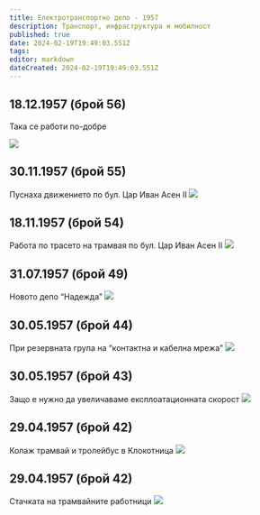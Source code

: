 ```yaml
---
title: Електротранспортно дело - 1957
description: Транспорт, инфраструктура и мобилност
published: true
date: 2024-02-19T19:49:03.551Z
tags: 
editor: markdown
dateCreated: 2024-02-19T19:49:03.551Z
---
```





## 18.12.1957 (брой 56)
Така се работи по-добре

<img src="http://46.10.181.183:1518/trinmo/literature/vestnik-transportna-iskra/1957/1957.12.18-br56.jpg">


## 30.11.1957 (брой 55)
Пуснаха движението по бул. Цар Иван Асен II
<img src="http://46.10.181.183:1518/trinmo/literature/vestnik-transportna-iskra/1957/1957.11.30-br55.jpg">


## 18.11.1957 (брой 54)
Работа по трасето на трамвая по бул. Цар Иван Асен II
<img src="http://46.10.181.183:1518/trinmo/literature/vestnik-transportna-iskra/1957/1957.11.18-br54.jpg">

## 31.07.1957 (брой 49)
Новото депо “Надежда”
<img src="http://46.10.181.183:1518/trinmo/literature/vestnik-transportna-iskra/1957/1957.07.31-br49.jpg">

## 30.05.1957 (брой 44)
При резервната група на “контактна и кабелна мрежа”
<img src="http://46.10.181.183:1518/trinmo/literature/vestnik-transportna-iskra/1957/1957.05.30-br44-1.jpg">

## 30.05.1957 (брой 43)
Защо е нужно да увеличаваме експлоатационната скорост
<img src="http://46.10.181.183:1518/trinmo/literature/vestnik-transportna-iskra/1957/1957.05.30-br44.jpg">


## 29.04.1957 (брой 42)
Колаж трамвай и тролейбус в Клокотница
<img src="http://46.10.181.183:1518/trinmo/literature/vestnik-transportna-iskra/1957/1957.04.29-broi42.jpg">

## 29.04.1957 (брой 42)
Стачката на трамвайните работници
<img src="http://46.10.181.183:1518/trinmo/literature/vestnik-transportna-iskra/1957/1957.04.29-br42.jpg">